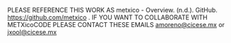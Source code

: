 PLEASE REFERENCE THIS WORK AS metxico - Overview. (n.d.). GitHub. https://github.com/metxico .
IF YOU WANT TO COLLABORATE WITH METXicoCODE PLEASE CONTACT THESE EMAILS amoreno@cicese.mx or jxool@cicese.mx
